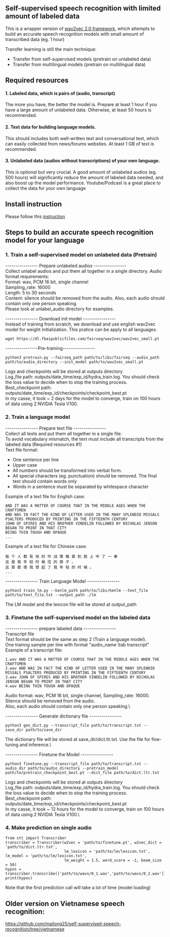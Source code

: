 ## Self-supervised speech recognition with limited amount of labeled data


This is a wrapper version of [wav2vec 2.0 framework](https://github.com/pytorch/fairseq/tree/master/examples/wav2vec), which attempts to build an accurate speech recognition models with small amount of transcribed data (eg. 1 hour)


Transfer learning is still the main technique:
 - Transfer from self-supervised models (pretrain on unlabeled data)
 - Transfer from multilingual models (pretrain on multilingual data)

## Required resources

#### 1. Labeled data, which is pairs of (audio, transcript)
The more you have, the better the model is. Prepare at least 1 hour if you have a large amount of  unlabeled data. Otherwise, at least 50 hours is recommended.

#### 2. Text data for building language models. 
This should includes both well-written text and conversational text, which can easily collected from news/forums websties. At least 1 GB of text is recommended.

#### 3. Unlabeled data (audios without transcriptions) of your own language. 
This is optional but very crucial. A good amount of unlabeled audios (eg. 500 hours) will significantly reduce the amount of labeled data needed, and also boost up the model performance. Youtube/Podcast is a great place to collect the data for your own language

## Install instruction
Please follow this [instruction](https://github.com/mailong25/self-supervised-speech-recognition/blob/master/Dependencies.md)

## Steps to build an accurate speech recognition model for your language

### 1. Train a self-supervised model on unlabeled data (Pretrain)

---------------- Prepare unlabeled audios ---------------- \
Collect unlabel audios and put them all together in a single directory. Audio format requirements:\
Format: wav, PCM 16 bit, single channel\
Sampling_rate: 16000\
Length: 5 to 30 seconds\
Content: silence should be removed from the audio. Also, each audio should contain only one person speaking.\
Please look at unlabel_audio directory for examples.

---------------- Download init model ---------------- \
Instead of training from scratch, we download and use english wav2vec model for weight initialization. This pratice can be apply to all languages.
```
wget https://dl.fbaipublicfiles.com/fairseq/wav2vec/wav2vec_small.pt
```

----------------Pre-training----------------
```
python3 pretrain.py --fairseq_path path/to/libs/fairseq --audio_path path/to/audio_directory --init_model path/to/wav2vec_small.pt
```
Logs and checkpoints will be stored at outputs directory\
Log_file path: outputs/date_time/exp_id/hydra_train.log.  You should check the loss value to decide when to stop the training process.\
Best_checkpoint path: outputs/date_time/exp_id/checkpoints/checkpoint_best.pt\
In my casse, it took ~ 2 days for the model to converge, train on 100 hours of data using 2 NVIDIA Tesla V100.


### 2. Train a language model
---------------- Prepare text file ---------------- \
Collect all texts and put them all together in a single file. \
To avoid vocabulary mismatch, the text must include all transcripts from the labeled data (Required resources #1)\
Text file format:
- One sentence per line
- Upper case
- All numbers should be transformed into verbal form.
- All special characters (eg. punctuation) should be removed. The final text should contain words only
- Words in a sentence must be separated by whitespace character 

Example of a text file for English case:
```
AND IT WAS A MATTER OF COURSE THAT IN THE MIDDLE AGES WHEN THE CRAFTSMEN
AND WAS IN FACT THE KIND OF LETTER USED IN THE MANY SPLENDID MISSALS PSALTERS PRODUCED BY PRINTING IN THE FIFTEENTH CENTURY
JOHN OF SPIRES AND HIS BROTHER VINDELIN FOLLOWED BY NICHOLAS JENSON BEGAN TO PRINT IN THAT CITY
BEING THIN TOUGH AND OPAQUE
...
```
Example of a text file for Chinese case:
```
每 个 人 都 有 他 的 作 战 策 略 直 到 脸 上 中 了 一 拳
这 是 我 年 轻 时 候 住 的 房 子 。
这 首 歌 使 我 想 起 了 我 年 轻 的 时 候 。
...
```

---------------- Train Language Model ----------------
```
python3 train_lm.py --kenlm_path path/to/libs/kenlm --text_file path/to/text_file.txt --output_path ./lm
```
The LM model and the lexicon file will be stored at output_path

### 3. Finetune the self-supervised model on the labeled data

---------------- prepare labeled data  ---------------- \
Transcript file\
Text format should be the same as step 2 (Train a language model).\
One trainng sample per line with format "audio_name \tab transcript"\
Example of a transcript file:
```
1.wav AND IT WAS A MATTER OF COURSE THAT IN THE MIDDLE AGES WHEN THE CRAFTSMEN
2.wav AND WAS IN FACT THE KIND OF LETTER USED IN THE MANY SPLENDID MISSALS PSALTERS PRODUCED BY PRINTING IN THE FIFTEENTH CENTURY
3.wav JOHN OF SPIRES AND HIS BROTHER VINDELIN FOLLOWED BY NICHOLAS JENSON BEGAN TO PRINT IN THAT CITY
4.wav BEING THIN TOUGH AND OPAQUE
```

Audio format: wav, PCM 16 bit, single channel, Sampling_rate: 16000.\
Silence should be removed from the audio.\
Also, each audio should contain only one person speaking.\

---------------- Generate dictionary file ----------------
```
python3 gen_dict.py --transcript_file path/to/transcript.txt --save_dir path/to/save_dir
```
The dictionary file will be stored at save_dir/dict.ltr.txt. Use the file for fine-tuning and inference.\

---------------- Finetune the Model ----------------
```
python3 finetune.py --transcript_file path/to/transcript.txt --audio_dir path/to/audio_directory --pretrain_model path/to/pretrain_checkpoint_best.pt --dict_file path/to/dict.ltr.txt
```
Logs and checkpoints will be stored at outputs directory\
Log_file path: outputs/date_time/exp_id/hydra_train.log. You should check the loss value to decide when to stop the training process.\
Best_checkpoint path: outputs/date_time/exp_id/checkpoints/checkpoint_best.pt\
In my casse, it took ~ 12 hours for the model to converge, train on 100 hours of data using 2 NVIDIA Tesla V100.\

### 4. Make prediction on single audio

```
from stt import Transcriber
transcriber = Transcriber(w2vec = 'path/to/finetune.pt', w2vec_dict = 'path/to/dict.ltr.txt',
                          lm_lexicon = 'path/to/lm/lexicon.txt', lm_model = 'path/to/lm/lexicon.txt',
                          lm_weight = 1.5, word_score = -1, beam_size = 50)
hypos = transcriber.transcribe(['path/to/wavs/0_1.wav','path/to/wavs/0_2.wav'])
print(hypos)
```
Note that the first prediction call will take a lot of time (model loading)

## Older version on Vietnamese speech recognition: 
https://github.com/mailong25/self-supervised-speech-recognition/tree/vietnamese
